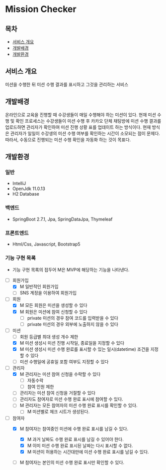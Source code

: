 # Mission Checker

## 목차
- [서비스 개요](#서비스-개요)
- [개발배경](#개발배경)
- [개발환경](#개발환경)

## 서비스 개요
미션을 수행한 뒤 미션 수행 결과를 표시하고 그것을 관리하는 서비스

## 개발배경
온라인으로 교육을 진행할 때 수강생들이 매일 수행해야 하는 미션이 있다.
현재 미션 수행 및 확인 프로세스는 수강생들이 미션 수행 후 카카오 단체 채팅방에 미션 수행 결과를 업로드하면
관리자가 확인하여 미션 진행 상황 표를 업데이트 하는 방식이다.
현재 방식은 관리자가 일일이 수강생의 미션 수행 여부를 확인하는 시간이 소모되는 점이 문제다.
따라서, 수동으로 진행되는 미션 수행 확인을 자동화 하는 것이 목표다.

## 개발환경
### 일반
- IntelliJ
- OpenJdk 11.0.13
- H2 Database
### 백엔드
- SpringBoot 2.7.1, Jpa, SpringDataJpa, Thymeleaf
### 프론트엔드
- Html/Css, Javascript, Bootstrap5

### 기능 구현 목록
- 기능 구현 목록의 접두어 M은 MVP에 해당하는 기능을 나타낸다.
- [ ] 회원가입
  - [x] M 일반적인 회원가입
  - [ ] SNS 계정을 이용하여 회원가입
- [ ] 회원
  - [x] M 모든 회원은 미션을 생성할 수 있다
  - [x] M 회원은 미션에 참여 신청할 수 있다
    - [ ] private 미션의 경우 참여 코드를 입력받을 수 있다
    - [ ] private 미션의 경우 외부에 노출하지 않을 수 있다
- [ ] 미션
  - [ ] 회원 등급별 최대 생성 개수 제한
  - [x] M 미션 생성시 미션 진행 시작일, 종료일을 지정할 수 있다
  - [x] M 미션 생성시 미션 수행 완료를 표시할 수 있는 일시(datetime) 조건을 지정할 수 있다
  - [ ] 미션 수행일에 공휴일 포함 여부도 지정할 수 있다
- [ ] 관리자
  - [x] M 관리자는 미션 참여 신청을 수락할 수 있다
    - [ ] 자동수락
    - [ ] 참여 인원 제한
  - [ ] 관리자는 미션 참여 신청을 거절할 수 있다
  - [ ] 관리자도 참여자로 미션 수행 완료 표시에 참여할 수 있다.
  - [ ] M 관리자는 모든 참여자의 미션 수행 완료 표시를 확인할 수 있다.
    - [ ] M 미션별로 체크 시트가 생성된다.
- [ ] 참여자
  - [x] M 참여자는 참여중인 미션에 수행 완료 표시를 남길 수 있다.
    - [x] M 과거 날짜도 수행 완료 표시를 남길 수 있어야 한다.
    - [x] M 이미 미션 수행 완료 표시된 날짜는 다시 표시할 수 없다.
    - [x] M 미션이 허용하는 시간대만에 미션 수행 완료 표시를 남길 수 있다.
  - [ ] M 참여자는 본인의 미션 수행 완료 표시만 확인할 수 있다.
  